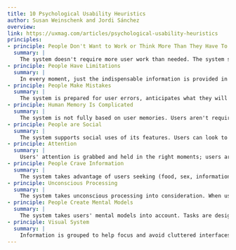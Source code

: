 ```yaml
---
title: 10 Psychological Usability Heuristics
author: Susan Weinschenk and Jordi Sánchez
overview:
link: https://uxmag.com/articles/psychological-usability-heuristics
principles:
- principle: People Don't Want to Work or Think More Than They Have To
  summary: |
    The system doesn't require more user work than needed. The system shows the information in little bits (progressive disclosure). Examples are shown (additionally to descriptions). The objects on the screen have right affordances; clickable things look clickable. The system doesn't provide more features to the user than needed. Good default values are provided.
- principle: People Have Limitations
  summary: |
    In every moment, just the indispensable information is provided in the screen. The information is easy to scan. Headers and short blocks of info or text are used. The system doesn't require the user to multi-task. Text lines have a suitable length: people prefer short ones, but they read better with longer ones.
- principle: People Make Mistakes
  summary: |
    The system is prepared for user errors, anticipates what they will be, and tries to prevent them. User confirmation is required before committing actions with severe results in case of error. It's easy to undo. Errors are prevented rather than shown and corrected. Error-prone tasks are broken up into smaller chunks. If the system can correct a user error, it does so and shows what it did. The development of the interface includes several iterations, user feedback and testing.
- principle: Human Memory Is Complicated
  summary: |
    The system is not fully based on user memories. Users aren't required to remember things from one task to another. Users aren't required to remember more than 3-4 items at a time.
- principle: People are Social
  summary: |
    The system supports social uses of its features. Users can look to others for guidance or recommendation. The system takes advantage of multiple users doing some tasks at the same time. Before asking the users to do something, the system gives them something they want. The system shows people doing something when the users are required to do it. Social uses of the system are based in a maximum of 150 strong ties for a single user, but support thousands of weak ties.
- principle: Attention
  summary: |
    Users' attention is grabbed and held in the right moments; users aren't distracted when they are paying attention to something important. The system uses different or novel objects in the interface when it wants the user to pay attention. The system doesn't relies on users noticing every change in the interface. To grab the attention, the system uses bright colors, large fonts, beeps and tones. The system doesn't unnecessarily distract users.
- principle: People Crave Information
  summary: |
    The system takes advantage of users seeking (food, sex, information, etc.). The system provides more information to the users when they ask for it. The system provides enough feedback to tell the user what is going on.
- principle: Unconscious Processing
  summary: |
    The system takes unconscious processing into consideration. When users are required to commit a large action, they are first required to commit a smaller one. The system uses food, sex and danger messages properly to grab user's attention. Pictures of people and stories are used to induce emotional responses in the users. The system uses unconscious content properly to affect users' behaviour. The system takes users' unconscious decisions and users' rationalizations into consideration.
- principle: People Create Mental Models
  summary: |
    The system takes users' mental models into account. Tasks are designed taking previous users' mental models of every task into account. The system matches the users' mental model, or it teaches the users to have the right mental model of the system. Suitable metaphors are used to help users to get a conceptual model of the system. User research is done to get information about users' mental models.
- principle: Visual System
  summary: |
    Information is grouped to help focus and avoid cluttered interfaces. Related objects are close together. Fonts are large enough and easy to read. The system takes peripheral vision into consideration; the visual environment of important objects in the interface is coherent with it. There is good color contrast; red text on a blue background or viceversa is not used. Pictures of objects are descriptive enough; usually they are better if they are slightly angled and have the perspective of being slightly above. When color is used to show things that go together,  another way to show the same information is used.
---
```

